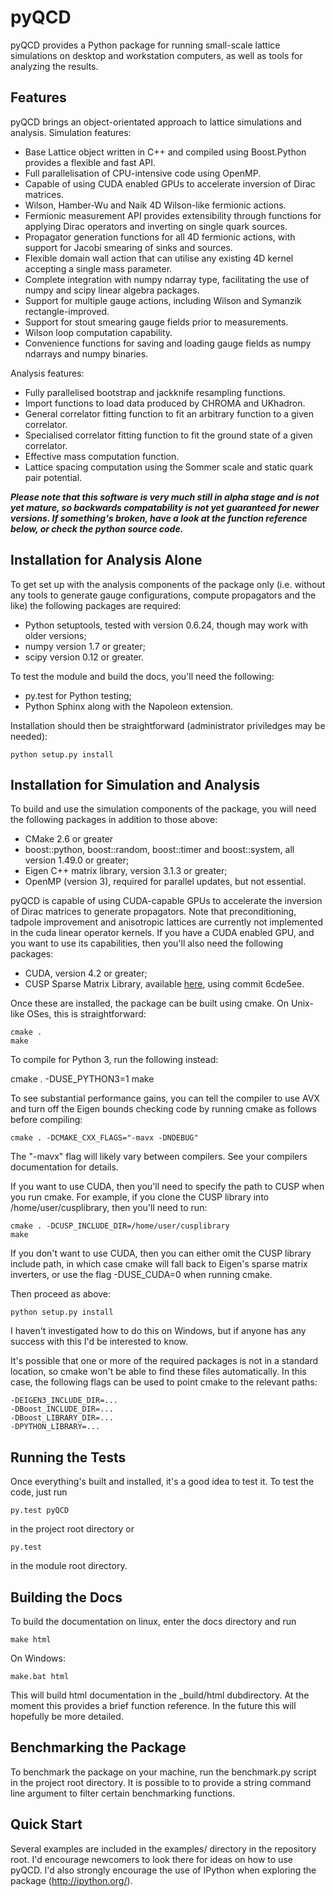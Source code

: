 pyQCD
=====
pyQCD provides a Python package for running small-scale lattice simulations on desktop and workstation
computers, as well as tools for analyzing the results.

Features
--------
pyQCD brings an object-orientated approach to lattice simulations and analysis. Simulation features:

* Base Lattice object written in C++ and compiled using Boost.Python provides a flexible and fast API.
* Full parallelisation of CPU-intensive code using OpenMP.
* Capable of using CUDA enabled GPUs to accelerate inversion of Dirac matrices.
* Wilson, Hamber-Wu and Naik 4D Wilson-like fermionic actions.
* Fermionic measurement API provides extensibility through functions for applying Dirac operators and inverting on single quark sources.
* Propagator generation functions for all 4D fermionic actions, with support for Jacobi smearing of sinks and sources.
* Flexible domain wall action that can utilise any existing 4D kernel accepting a single mass parameter.
* Complete integration with numpy ndarray type, facilitating the use of numpy and scipy linear algebra packages.
* Support for multiple gauge actions, including Wilson and Symanzik rectangle-improved.
* Support for stout smearing gauge fields prior to measurements.
* Wilson loop computation capability.
* Convenience functions for saving and loading gauge fields as numpy ndarrays and numpy binaries.

Analysis features:

* Fully parallelised bootstrap and jackknife resampling functions.
* Import functions to load data produced by CHROMA and UKhadron.
* General correlator fitting function to fit an arbitrary function to a given correlator.
* Specialised correlator fitting function to fit the ground state of a given correlator.
* Effective mass computation function.
* Lattice spacing computation using the Sommer scale and static quark pair potential.

***Please note that this software is very much still in alpha stage and is not yet mature, so backwards
compatability is not yet guaranteed for newer versions. If something's broken, have a look at the function
reference below, or check the python source code.***

Installation for Analysis Alone
-------------------------------
To get set up with the analysis components of the package only (i.e. without any tools to generate gauge
configurations, compute propagators and the like) the following packages are required:

* Python setuptools, tested with version 0.6.24, though may work with older versions;
* numpy version 1.7 or greater;
* scipy version 0.12 or greater.

To test the module and build the docs, you'll need the following:

* py.test for Python testing;
* Python Sphinx along with the Napoleon extension.

Installation should then be straightforward (administrator priviledges may be needed):

    python setup.py install

Installation for Simulation and Analysis
----------------------------------------
To build and use the simulation components of the package, you will need the following packages in addition
to those above:

* CMake 2.6 or greater
* boost::python, boost::random, boost::timer and boost::system, all version 1.49.0 or greater;
* Eigen C++ matrix library, version 3.1.3 or greater;
* OpenMP (version 3), required for parallel updates, but not essential.

pyQCD is capable of using CUDA-capable GPUs to accelerate the inversion of Dirac matrices to generate
propagators. Note that preconditioning, tadpole improvement and anisotropic lattices are currently not
implemented in the cuda linear operator kernels. If you have a CUDA enabled GPU, and you want to use its
capabilities, then you'll also need the following packages:

* CUDA, version 4.2 or greater;
* CUSP Sparse Matrix Library, available [here](http://cusplibrary.github.io/), using commit 6cde5ee.

Once these are installed, the package can be built using cmake. On Unix-like OSes, this is straightforward:

    cmake .
    make

To compile for Python 3, run the following instead:

   cmake . -DUSE_PYTHON3=1
   make

To see substantial performance gains, you can tell the compiler to use AVX and turn off the Eigen bounds
checking code by running cmake as follows before compiling:

    cmake . -DCMAKE_CXX_FLAGS="-mavx -DNDEBUG"

The "-mavx" flag will likely vary between compilers. See your compilers documentation for details.

If you want to use CUDA, then you'll need to specify the path to CUSP when you run cmake. For example,
if you clone the CUSP library into /home/user/cusplibrary, then you'll need to run:

    cmake . -DCUSP_INCLUDE_DIR=/home/user/cusplibrary
    make

If you don't want to use CUDA, then you can either omit the CUSP library include path, in which case cmake
will fall back to Eigen's sparse matrix inverters, or use the flag -DUSE_CUDA=0 when running cmake.

Then proceed as above:

    python setup.py install

I haven't investigated how to do this on Windows, but if anyone has any success with this I'd be interested to
know.

It's possible that one or more of the required packages is not in a standard location, so cmake won't be able
to find these files automatically. In this case, the following flags can be used to point cmake to the relevant
paths:

    -DEIGEN3_INCLUDE_DIR=...
    -DBoost_INCLUDE_DIR=...
    -DBoost_LIBRARY_DIR=...
    -DPYTHON_LIBRARY=...

Running the Tests
-----------------
Once everything's built and installed, it's a good idea to test it. To test the code, just run

    py.test pyQCD

in the project root directory or

    py.test

in the module root directory.

Building the Docs
-----------------
To build the documentation on linux, enter the docs directory and run

    make html

On Windows:

    make.bat html

This will build html documentation in the _build/html dubdirectory. At the moment this provides a brief function
reference. In the future this will hopefully be more detailed.

Benchmarking the Package
------------------------
To benchmark the package on your machine, run the benchmark.py script in the project root directory. It is
possible to to provide a string command line argument to filter certain benchmarking functions.

Quick Start
-----------
Several examples are included in the examples/ directory in the repository root. I'd encourage newcomers
to look there for ideas on how to use pyQCD. I'd also strongly encourage the use of IPython when exploring
the package (http://ipython.org/).
